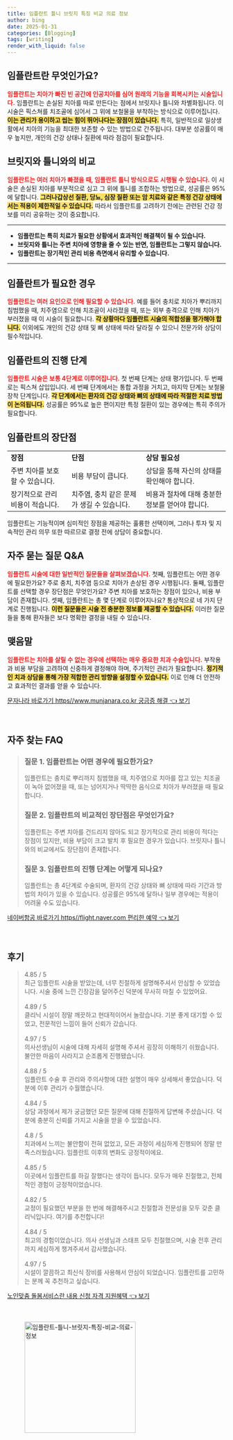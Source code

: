 ```yaml
---
title: 임플란트 틀니 브릿지 특징 비교 의료 정보
author: bing
date: 2025-01-31
categories: [Blogging]
tags: [writing]
render_with_liquid: false
---
```



<h2 id='임플란트_정의'>임플란트란 무엇인가요?</h2>

<p><b><span style="color: #ee2323;">임플란트는 치아가 빠진 빈 공간에 인공치아를 심어 원래의 기능을 회복시키는 시술입니다.</span></b> 임플란트는 손실된 치아를 따로 만든다는 점에서 브릿지나 틀니와 차별화됩니다. 이 시술은 픽스쳐를 치조골에 심어서 그 위에 보철물을 부착하는 방식으로 이루어집니다. <b><span style="background-color: #ffe066;">이는 관리가 용이하고 씹는 힘이 뛰어나다는 장점이 있습니다.</span></b> 특히, 일반적으로 일상생활에서 치아의 기능을 최대한 보존할 수 있는 방법으로 간주됩니다. 대부분 성공률이 매우 높지만, 개인의 건강 상태나 질환에 따라 점검이 필요합니다.</p>

<h2 id='임플란트_비교'>브릿지와 틀니와의 비교</h2>

<p><b><span style="color: #ee2323;">임플란트는 여러 치아가 빠졌을 때, 임플란트 틀니 방식으로도 시행될 수 있습니다.</span></b> 이 시술은 손실된 치아를 부분적으로 심고 그 위에 틀니를 조합하는 방법으로, 성공률은 95%에 달합니다. <b><span style="background-color: #ffe066;">그러나갑상선 질환, 당뇨, 심장 질환 또는 암 치료와 같은 특정 건강 상태에서는 적용이 제한적일 수 있습니다.</span></b> 따라서 임플란트를 고려하기 전에는 관련된 건강 정보를 미리 공유하는 것이 중요합니다.</p>

<hr />

<ul>
    <li><b>임플란트는 특히 치료가 필요한 상황에서 효과적인 해결책이 될 수 있습니다.</b></li>
    <li><b>브릿지와 틀니는 주변 치아에 영향을 줄 수 있는 반면, 임플란트는 그렇지 않습니다.</b></li>
    <li><b>임플란트는 장기적인 관리 비용 측면에서 유리할 수 있습니다.</b></li>
</ul>

<hr />

<h2 id='임플란트_필요성'>임플란트가 필요한 경우</h2>

<p><b><span style="color: #ee2323;">임플란트는 여러 요인으로 인해 필요할 수 있습니다.</span></b> 예를 들어 충치로 치아가 뿌리까지 침범했을 때, 치주염으로 인해 치조골이 사라졌을 때, 또는 외부 충격으로 인해 치아가 부러졌을 때 이 시술이 필요합니다. <b><span style="background-color: #ffe066;">각 상황마다 임플란트 시술의 적합성을 평가해야 합니다.</span></b> 이외에도 개인의 건강 상태 및 뼈 상태에 따라 달라질 수 있으니 전문가와 상담이 필수적입니다.</p>

<h2 id='임플란트_진행단계'>임플란트의 진행 단계</h2>

<p><b><span style="color: #ee2323;">임플란트 시술은 보통 4단계로 이루어집니다.</span></b> 첫 번째 단계는 상태 평가입니다. 두 번째로는 픽스쳐 삽입입니다. 세 번째 단계에서는 통합 과정을 거치고, 마지막 단계는 보철물 장착 단계입니다. <b><span style="background-color: #ffe066;">각 단계에서는 환자의 건강 상태와 뼈의 상태에 따라 적절한 치료 방법이 논의됩니다.</span></b> 성공률은 95%로 높은 편이지만 특정 질환이 있는 경우에는 특히 주의가 필요합니다.</p>

<h2 id='임플란트_장단점'>임플란트의 장단점</h2>

<table>
    <tr>
        <td><b>장점</b></td>
        <td><b>단점</b></td>
        <td><b>상담 필요성</b></td>
    </tr>
    <tr>
        <td>주변 치아를 보호할 수 있습니다.</td>
        <td>비용 부담이 큽니다.</td>
        <td>상담을 통해 자신의 상태를 확인해야 합니다.</td>
    </tr>
    <tr>
        <td>장기적으로 관리 비용이 적습니다.</td>
        <td>치주염, 충치 같은 문제가 생길 수 있습니다.</td>
        <td>비용과 절차에 대해 충분한 정보를 얻어야 합니다.</td>
    </tr>
</table>

<p>임플란트는 기능적이며 심미적인 장점을 제공하는 훌륭한 선택이며, 그러나 투자 및 지속적인 관리 의무 또한 따르므로 결정 전에 상담이 중요합니다.</p>

<h2 id='임플란트_자주하는질문'>자주 묻는 질문 Q&A</h2>

<p><b><span style="color: #ee2323;">임플란트 시술에 대한 일반적인 질문들을 살펴보겠습니다.</span></b> 첫째, 임플란트는 어떤 경우에 필요한가요? 주로 충치, 치주염 등으로 치아가 손상된 경우 시행됩니다. 둘째, 임플란트를 선택할 경우 장단점은 무엇인가요? 주변 치아를 보호하는 장점이 있으나, 비용 부담이 존재합니다. 셋째, 임플란트는 총 몇 단계로 이루어지나요? 통상적으로 네 가지 단계로 진행됩니다. <b><span style="background-color: #ffe066;">이런 질문들은 시술 전 충분한 정보를 제공할 수 있습니다.</span></b> 이러한 질문들을 통해 환자들은 보다 명확한 결정을 내릴 수 있습니다.</p>

<h2 id='임플란트_맺음말'>맺음말</h2>

<p><b><span style="color: #ee2323;">임플란트는 치아를 살릴 수 없는 경우에 선택하는 매우 중요한 치과 수술입니다.</span></b> 부작용과 비용 부담을 고려하여 신중하게 결정해야 하며, 주기적인 관리가 필요합니다. <b><span style="background-color: #ffe066;">정기적인 치과 상담을 통해 가장 적합한 관리 방향을 설정할 수 있습니다.</span></b> 이로 인해 더 안전하고 효과적인 결과를 얻을 수 있습니다.</p>


<p><a class="click-button" title="문자나라 바로가기 https//www.munjanara.co.kr 궁금증 해결" href="https://aptwhite.github.io/posts/%EB%AC%B8%EC%9E%90%EB%82%98%EB%9D%BC-%EB%B0%94%EB%A1%9C%EA%B0%80%EA%B8%B0-httpswww.munjanara.co.kr-%EA%B6%81%EA%B8%88%EC%A6%9D-%ED%95%B4%EA%B2%B0/" rel="dofollow">문자나라 바로가기 https//www.munjanara.co.kr 궁금증 해결 👈 보기</a></p><br>
<h2 id='자주_찾는_FAQ'>자주 찾는 FAQ</h2>
<div itemscope="" itemtype="https://schema.org/FAQPage"> 
<blockquote> 
<div itemscope="" itemprop="mainEntity" itemtype="https://schema.org/Question"> 
<h3 itemprop="name">질문 1. 임플란트는 어떤 경우에 필요한가요?</h3> 
<div itemscope="" itemprop="acceptedAnswer" itemtype="https://schema.org/Answer"> 
<span itemprop="text"> 
<p>임플란트는 충치로 뿌리까지 침범했을 때, 치주염으로 치아를 잡고 있는 치조골이 녹아 없어졌을 때, 또는 넘어지거나 딱딱한 음식으로 치아가 부러졌을 때 필요합니다.</p> 
</span> 
</div> 
</div> 

<div itemscope="" itemprop="mainEntity" itemtype="https://schema.org/Question"> 
<h3 itemprop="name">질문 2. 임플란트의 비교적인 장단점은 무엇인가요?</h3> 
<div itemscope="" itemprop="acceptedAnswer" itemtype="https://schema.org/Answer"> 
<span itemprop="text"> 
<p>임플란트는 주변 치아를 건드리지 않아도 되고 장기적으로 관리 비용이 적다는 장점이 있지만, 비용 부담이 크고 발치 후 필요한 경우가 있습니다. 브릿지나 틀니와의 비교에서도 장단점이 존재합니다.</p> 
</span> 
</div> 
</div> 

<div itemscope="" itemprop="mainEntity" itemtype="https://schema.org/Question"> 
<h3 itemprop="name">질문 3. 임플란트의 진행 단계는 어떻게 되나요?</h3> 
<div itemscope="" itemprop="acceptedAnswer" itemtype="https://schema.org/Answer"> 
<span itemprop="text"> 
<p>임플란트는 총 4단계로 수술되며, 환자의 건강 상태와 뼈 상태에 따라 기간과 방법의 차이가 있을 수 있습니다. 성공률은 95%에 달하나 일부 경우에는 적용이 어려울 수도 있습니다.</p> 
</span> 
</div> 
</div> 
</blockquote> 
</div>
<p><a class="click-button" title="네이버항공 바로가기 https//flight.naver.com 편리한 예약" href="https://aptwhite.github.io/posts/%EB%84%A4%EC%9D%B4%EB%B2%84%ED%95%AD%EA%B3%B5-%EB%B0%94%EB%A1%9C%EA%B0%80%EA%B8%B0-httpsflight.naver.com-%ED%8E%B8%EB%A6%AC%ED%95%9C-%EC%98%88%EC%95%BD/" rel="dofollow">네이버항공 바로가기 https//flight.naver.com 편리한 예약 👈 보기</a></p><br>
<h2 id='후기'>후기</h2>
<div itemscope itemtype="https://schema.org/Product">
  <blockquote>
  <div itemprop="review" itemscope itemtype="https://schema.org/Review">
      <div itemprop="reviewRating" itemscope itemtype="https://schema.org/Rating"> <span itemprop="ratingValue">4.85</span> / <span itemprop="bestRating">5</span> </div>
      <span itemprop="reviewBody">최근 임플란트 시술을 받았는데, 너무 친절하게 설명해주셔서 안심할 수 있었습니다. 시술 중에 느낀 긴장감을 덜어주신 덕분에 무사히 마칠 수 있었어요.</span>
  </div>
  <br>
  <div itemprop="review" itemscope itemtype="https://schema.org/Review">
      <div itemprop="reviewRating" itemscope itemtype="https://schema.org/Rating"> <span itemprop="ratingValue">4.89</span> / <span itemprop="bestRating">5</span> </div>
      <span itemprop="reviewBody">클리닉 시설이 정말 깨끗하고 현대적이어서 놀랐습니다. 기분 좋게 대기할 수 있었고, 전문적인 느낌이 들어 신뢰가 갔습니다.</span>
  </div>
  <br>
  <div itemprop="review" itemscope itemtype="https://schema.org/Review">
      <div itemprop="reviewRating" itemscope itemtype="https://schema.org/Rating"> <span itemprop="ratingValue">4.97</span> / <span itemprop="bestRating">5</span> </div>
      <span itemprop="reviewBody">의사선생님이 시술에 대해 자세히 설명해 주셔서 굉장히 이해하기 쉬웠습니다. 불안한 마음이 사라지고 순조롭게 진행됐습니다.</span>
  </div>
  <br>
  <div itemprop="review" itemscope itemtype="https://schema.org/Review">
      <div itemprop="reviewRating" itemscope itemtype="https://schema.org/Rating"> <span itemprop="ratingValue">4.88</span> / <span itemprop="bestRating">5</span> </div>
      <span itemprop="reviewBody">임플란트 수술 후 관리와 주의사항에 대한 설명이 매우 상세해서 좋았습니다. 덕분에 이후 관리가 수월했습니다.</span>
  </div>
  <br>
  <div itemprop="review" itemscope itemtype="https://schema.org/Review">
      <div itemprop="reviewRating" itemscope itemtype="https://schema.org/Rating"> <span itemprop="ratingValue">4.84</span> / <span itemprop="bestRating">5</span> </div>
      <span itemprop="reviewBody">상담 과정에서 제가 궁금했던 모든 질문에 대해 친절하게 답변해 주셨습니다. 덕분에 충분히 신뢰를 가지고 시술을 받을 수 있었습니다.</span>
  </div>
  <br>
  <div itemprop="review" itemscope itemtype="https://schema.org/Review">
      <div itemprop="reviewRating" itemscope itemtype="https://schema.org/Rating"> <span itemprop="ratingValue">4.8</span> / <span itemprop="bestRating">5</span> </div>
      <span itemprop="reviewBody">치과에서 느끼는 불안함이 전혀 없었고, 모든 과정이 세심하게 진행되어 정말 만족스러웠습니다. 임플란트 이후의 변화도 긍정적이에요.</span>
  </div>
  <br>
  <div itemprop="review" itemscope itemtype="https://schema.org/Review">
      <div itemprop="reviewRating" itemscope itemtype="https://schema.org/Rating"> <span itemprop="ratingValue">4.85</span> / <span itemprop="bestRating">5</span> </div>
      <span itemprop="reviewBody">이곳에서 임플란트를 하길 잘했다는 생각이 듭니다. 모두가 매우 친절했고, 전체적인 경험이 긍정적이었습니다.</span>
  </div>
  <br>
  <div itemprop="review" itemscope itemtype="https://schema.org/Review">
      <div itemprop="reviewRating" itemscope itemtype="https://schema.org/Rating"> <span itemprop="ratingValue">4.82</span> / <span itemprop="bestRating">5</span> </div>
      <span itemprop="reviewBody">교정이 필요했던 부분을 한 번에 해결해주시고 친절함과 전문성을 모두 갖춘 클리닉입니다. 여기를 추천합니다!</span>
  </div>
  <br>
  <div itemprop="review" itemscope itemtype="https://schema.org/Review">
      <div itemprop="reviewRating" itemscope itemtype="https://schema.org/Rating"> <span itemprop="ratingValue">4.84</span> / <span itemprop="bestRating">5</span> </div>
      <span itemprop="reviewBody">최고의 경험이었습니다. 의사 선생님과 스태프 모두 친절했으며, 시술 전후 관리까지 세심하게 챙겨주셔서 감사했습니다.</span>
  </div>
  <br>
  <div itemprop="review" itemscope itemtype="https://schema.org/Review">
      <div itemprop="reviewRating" itemscope itemtype="https://schema.org/Rating"> <span itemprop="ratingValue">4.97</span> / <span itemprop="bestRating">5</span> </div>
      <span itemprop="reviewBody">시설이 깔끔하고 최신식 장비를 사용해서 안심이 되었습니다. 임플란트를 고민하는 분께 꼭 추천하고 싶습니다.</span>
  </div>
  </blockquote>
</div>
<p><a class="click-button" title="노인맞춤 돌봄서비스란 내용 신청 자격 지원혜택" href="https://aptwhite.github.io/posts/%EB%85%B8%EC%9D%B8%EB%A7%9E%EC%B6%A4-%EB%8F%8C%EB%B4%84%EC%84%9C%EB%B9%84%EC%8A%A4%EB%9E%80-%EB%82%B4%EC%9A%A9-%EC%8B%A0%EC%B2%AD-%EC%9E%90%EA%B2%A9-%EC%A7%80%EC%9B%90%ED%98%9C%ED%83%9D/" rel="dofollow">노인맞춤 돌봄서비스란 내용 신청 자격 지원혜택 👈 보기</a></p><br>
<figure class="image"><img src="https://aptwhite.github.io/assets/img/thumbnail/임플란트-틀니-브릿지-특징-비교-의료-정보.webp" alt="임플란트-틀니-브릿지-특징-비교-의료-정보" width="256" height="256"></figure>
